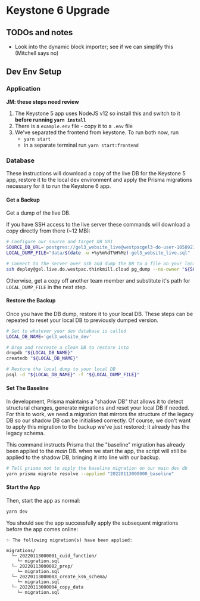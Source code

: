 # Keystone 6 Upgrade

## TODOs and notes

- Look into the dynamic block importer; see if we can simplify this (Mitchell says no)

## Dev Env Setup

### Application

**JM: these steps need review**

1. The Keystone 5 app uses NodeJS v12 so install this and switch to it **before running `yarn install`**
2. There is a `example.env` file - copy it to a `.env` file
3. We've separated the frontend from keystone. To run both now, run
   - `yarn start`
   - in a separate terminal run `yarn start:frontend`

### Database

These instructions will download a copy of the live DB for the Keystone 5 app, restore it to the local dev environment and apply the Prisma migrations necessary for it to run the Keystone 6 app.

#### Get a Backup

Get a dump of the live DB.

If you have SSH access to the live server these commands will download a copy directly from there (\~12 MB):

```sh
# Configure our source and target DB URI
SOURCE_DB_URL='postgres://gel3_website_live@westpacgel3-do-user-1058923-0.a.db.ondigitalocean.com:25060/gel3_website_live?ssl=true'
LOCAL_DUMP_FILE="data/$(date -u +%y%m%dT%H%Mz)-gel3_website_live.sql"

# Connect to the server over ssh and dump the DB to a file on your local machine
ssh deploy@gel.live.do.westpac.thinkmill.cloud pg_dump --no-owner "${SOURCE_DB_URL}" > "${LOCAL_DUMP_FILE}"
```

Otherwise, get a copy off another team member and substitute it's path for `LOCAL_DUMP_FILE` in the next step.

#### Restore the Backup

Once you have the DB dump, restore it to your local DB.
These steps can be repeated to reset your local DB to previously dumped version.

```sh
# Set to whatever your dev database is called
LOCAL_DB_NAME='gel3_website_dev'

# Drop and recreate a clean DB to restore into
dropdb "${LOCAL_DB_NAME}"
createdb "${LOCAL_DB_NAME}"

# Restore the local dump to your local DB
psql -d "${LOCAL_DB_NAME}" -f "${LOCAL_DUMP_FILE}"
```

#### Set The Baseline

In development, Prisma maintains a "shadow DB" that allows it to detect structural changes, generate migrations and reset your local DB if needed.
For this to work, we need a migration that mirrors the structure of the legacy DB so our shadow DB can be initialised correctly.
Of course, we don't want to apply this migration to the backup we've just restored; it already has the legacy schema.

This command instructs Prisma that the "baseline" migration has already been applied to the _main_ DB.
when we start the app, the script will still be applied to the shadow DB, bringing it into line with our backup.

```sh
# Tell prisma not to apply the baseline migration on our main dev db
yarn prisma migrate resolve --applied "20220113000000_baseline"
```

#### Start the App

Then, start the app as normal:

```sh
yarn dev
```

You should see the app successfully apply the subsequent migrations before the app comes online:

```
✨ The following migration(s) have been applied:

migrations/
  └─ 20220113000001_cuid_function/
    └─ migration.sql
  └─ 20220113000002_prep/
    └─ migration.sql
  └─ 20220113000003_create_ks6_schema/
    └─ migration.sql
  └─ 20220113000004_copy_data
    └─ migration.sql
```

